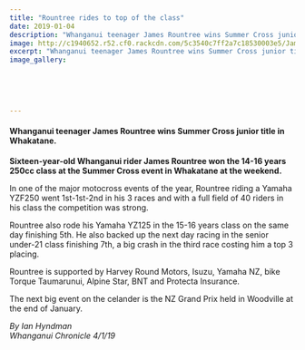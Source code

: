 ```yaml
---
title: "Rountree rides to top of the class"
date: 2019-01-04
description: "Whanganui teenager James Rountree wins Summer Cross junior title in Whakatane..."
image: http://c1940652.r52.cf0.rackcdn.com/5c3540c7ff2a7c18530003e5/James-Rountree-Jan-4-2019.jpg
excerpt: "Whanganui teenager James Rountree wins Summer Cross junior title in Whakatane."
image_gallery:
    
    
    
    
    
---
```


<h4>Whanganui teenager James Rountree wins Summer Cross junior title in Whakatane.</h4>
<p class="element element-paragraph"><strong>Sixteen-year-old Whanganui rider James Rountree won the 14-16 years 250cc class at the Summer Cross event in Whakatane at the weekend.</strong></p>
<p class="element element-paragraph">In one of the major motocross events of the year, Rountree riding a Yamaha YZF250 went 1st-1st-2nd in his 3 races and with a full field of 40 riders in his class the competition was strong.</p>
<p class="element element-paragraph">Rountree also rode his Yamaha YZ125 in the 15-16 years class on the same day finishing 5th. He also backed up the next day racing in the senior under-21 class finishing 7th, a big crash in the third race costing him a top 3 placing.</p>
<p class="element element-paragraph">Rountree is supported by Harvey Round Motors, Isuzu, Yamaha NZ, bike Torque Taumarunui, Alpine Star, BNT and Protecta Insurance.</p>
<p class="element element-paragraph">The next big event on the celander is the NZ Grand Prix held in Woodville at the end of January.</p>
<p><em>By Ian Hyndman</em><br /><em>Whanganui Chronicle 4/1/19</em></p>

